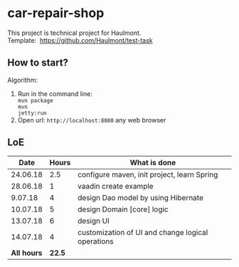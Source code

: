 # car-repair-shop
This project is technical project for Haulmont.<br> 
Template:  https://github.com/Haulmont/test-task 

## How to start?
Algorithm:
1. Run in the command line:
<code><br>mvn package<br>mvn jetty:run</code>
2. Open url: <code>http://localhost:8080</code> any web browser 
## LoE
Date         | Hours        | What is done
------------ | -------------| -------------
 24.06.18    | 2.5          | configure maven, init project, learn Spring
 28.06.18    | 1            | vaadin create example    
 9.07.18     | 4            | design Dao model by using Hibernate     
 10.07.18    | 5            | design Domain [core] logic      
 13.07.18    | 6            | design UI    
 14.07.18    | 4            | customization of UI and change logical operations   
<b>All hours<b>|<b>22.5<b>            |      
  
